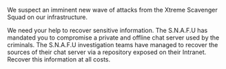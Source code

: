 We suspect an imminent new wave of attacks from the Xtreme Scavenger Squad on our infrastructure.

We need your help to recover sensitive information. The S.N.A.F.U has mandated you to compromise a private and offline chat server used by the criminals. The S.N.A.F.U investigation teams have managed to recover the sources of their chat server via a repository exposed on their Intranet. Recover this information at all costs.
